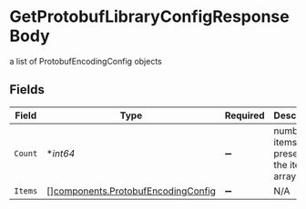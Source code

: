 # GetProtobufLibraryConfigResponseBody

a list of ProtobufEncodingConfig objects


## Fields

| Field                                                                                    | Type                                                                                     | Required                                                                                 | Description                                                                              |
| ---------------------------------------------------------------------------------------- | ---------------------------------------------------------------------------------------- | ---------------------------------------------------------------------------------------- | ---------------------------------------------------------------------------------------- |
| `Count`                                                                                  | **int64*                                                                                 | :heavy_minus_sign:                                                                       | number of items present in the items array                                               |
| `Items`                                                                                  | [][components.ProtobufEncodingConfig](../../models/components/protobufencodingconfig.md) | :heavy_minus_sign:                                                                       | N/A                                                                                      |